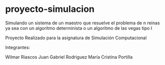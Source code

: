 # proyecto-simulacion
Simulando un sistema de un maestro que resuelve el problema de n reinas ya sea con un algoritmo determinista o un algoritmo de las vegas tipo I

Proyecto Realizado para la asignatura de Simulación Computacional

Integrantes:

Wilmar Riascos
Juan Gabriel Rodriguez
María Cristina Portilla
